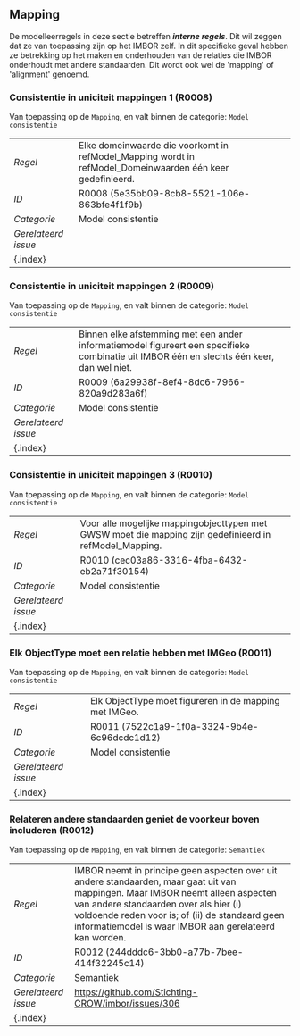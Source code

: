 ## Mapping

De modelleerregels in deze sectie betreffen ***interne regels***. Dit wil zeggen dat ze van toepassing zijn op het IMBOR zelf. In dit specifieke geval hebben ze betrekking op het maken en onderhouden van de relaties die IMBOR onderhoudt met andere standaarden. Dit wordt ook wel de 'mapping' of 'alignment' genoemd.

### Consistentie in uniciteit mappingen 1 (R0008)

Van toepassing op de `Mapping`, en valt binnen de categorie: `Model consistentie`

| | |
| ----- | ---- | 
| *Regel* | Elke domeinwaarde die voorkomt in refModel_Mapping wordt in refModel_Domeinwaarden één keer gedefinieerd. | 
| *ID* | R0008 (5e35bb09-8cb8-5521-106e-863bfe4f1f9b) |
| *Categorie* | Model consistentie
 |*Gerelateerd issue* |  |
| {.index} | | 


### Consistentie in uniciteit mappingen 2 (R0009)

Van toepassing op de `Mapping`, en valt binnen de categorie: `Model consistentie`

| | |
| ----- | ---- | 
| *Regel* | Binnen elke afstemming met een ander informatiemodel figureert een specifieke combinatie uit IMBOR één en slechts één keer, dan wel niet. | 
| *ID* | R0009 (6a29938f-8ef4-8dc6-7966-820a9d283a6f) |
| *Categorie* | Model consistentie
 |*Gerelateerd issue* |  |
| {.index} | | 


### Consistentie in uniciteit mappingen 3 (R0010)

Van toepassing op de `Mapping`, en valt binnen de categorie: `Model consistentie`

| | |
| ----- | ---- | 
| *Regel* | Voor alle mogelijke mappingobjecttypen met GWSW moet die mapping zijn gedefinieerd in refModel_Mapping. | 
| *ID* | R0010 (cec03a86-3316-4fba-6432-eb2a71f30154) |
| *Categorie* | Model consistentie
 |*Gerelateerd issue* |  |
| {.index} | | 


### Elk ObjectType moet een relatie hebben met IMGeo (R0011)

Van toepassing op de `Mapping`, en valt binnen de categorie: `Model consistentie`

| | |
| ----- | ---- | 
| *Regel* | Elk ObjectType moet figureren in de mapping met IMGeo. | 
| *ID* | R0011 (7522c1a9-1f0a-3324-9b4e-6c96dcdc1d12) |
| *Categorie* | Model consistentie
 |*Gerelateerd issue* |  |
| {.index} | | 


### Relateren andere standaarden geniet de voorkeur boven includeren (R0012)

Van toepassing op de `Mapping`, en valt binnen de categorie: `Semantiek`

| | |
| ----- | ---- | 
| *Regel* | IMBOR neemt in principe geen aspecten over uit andere standaarden, maar gaat uit van mappingen. Maar IMBOR neemt alleen aspecten van andere standaarden over als hier (i) voldoende reden voor is; of (ii) de standaard geen informatiemodel is waar IMBOR aan gerelateerd kan worden. | 
| *ID* | R0012 (244dddc6-3bb0-a77b-7bee-414f32245c14) |
| *Categorie* | Semantiek
 |*Gerelateerd issue* | https://github.com/Stichting-CROW/imbor/issues/306 |
| {.index} | | 


